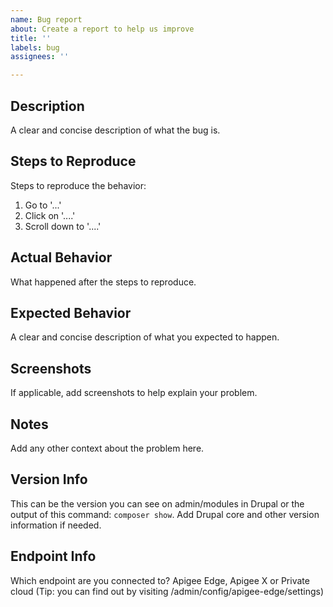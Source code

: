 ```yaml
---
name: Bug report
about: Create a report to help us improve
title: ''
labels: bug
assignees: ''

---
```

## Description
A clear and concise description of what the bug is.

## Steps to Reproduce
Steps to reproduce the behavior:
1. Go to '...'
2. Click on '....'
3. Scroll down to '....'

## Actual Behavior
What happened after the steps to reproduce.

## Expected Behavior
A clear and concise description of what you expected to happen.

## Screenshots
If applicable, add screenshots to help explain your problem.

## Notes
Add any other context about the problem here.

## Version Info
This can be the version you can see on admin/modules in Drupal or 
the output of this command: `composer show`.  Add Drupal core and
other version information if needed.

## Endpoint Info
Which endpoint are you connected to? Apigee Edge, Apigee X or Private cloud
(Tip: you can find out by visiting /admin/config/apigee-edge/settings)
